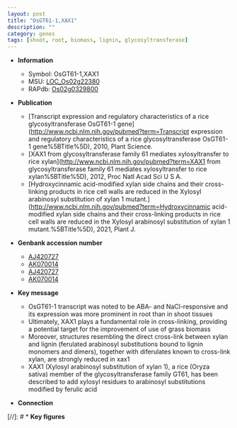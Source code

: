 ```yaml
---
layout: post
title: "OsGT61-1,XAX1"
description: ""
category: genes
tags: [shoot, root, biomass, lignin, glycosyltransferase]
---
```


* **Information**  
    + Symbol: OsGT61-1,XAX1  
    + MSU: [LOC_Os02g22380](http://rice.uga.edu/cgi-bin/ORF_infopage.cgi?orf=LOC_Os02g22380)  
    + RAPdb: [Os02g0329800](http://rapdb.dna.affrc.go.jp/viewer/gbrowse_details/irgsp1?name=Os02g0329800)  

* **Publication**  
    + [Transcript expression and regulatory characteristics of a rice glycosyltransferase OsGT61-1 gene](http://www.ncbi.nlm.nih.gov/pubmed?term=Transcript expression and regulatory characteristics of a rice glycosyltransferase OsGT61-1 gene%5BTitle%5D), 2010, Plant Science.
    + [XAX1 from glycosyltransferase family 61 mediates xylosyltransfer to rice xylan](http://www.ncbi.nlm.nih.gov/pubmed?term=XAX1 from glycosyltransferase family 61 mediates xylosyltransfer to rice xylan%5BTitle%5D), 2012, Proc Natl Acad Sci U S A.
    + [Hydroxycinnamic acid-modified xylan side chains and their cross-linking products in rice cell walls are reduced in the Xylosyl arabinosyl substitution of xylan 1 mutant.](http://www.ncbi.nlm.nih.gov/pubmed?term=Hydroxycinnamic acid-modified xylan side chains and their cross-linking products in rice cell walls are reduced in the Xylosyl arabinosyl substitution of xylan 1 mutant.%5BTitle%5D), 2021, Plant J.

* **Genbank accession number**  
    + [AJ420727](http://www.ncbi.nlm.nih.gov/nuccore/AJ420727)
    + [AK070014](http://www.ncbi.nlm.nih.gov/nuccore/AK070014)
    + [AJ420727](http://www.ncbi.nlm.nih.gov/nuccore/AJ420727)
    + [AK070014](http://www.ncbi.nlm.nih.gov/nuccore/AK070014)

* **Key message**  
    + OsGT61-1 transcript was noted to be ABA- and NaCl-responsive and its expression was more prominent in root than in shoot tissues
    + Ultimately, XAX1 plays a fundamental role in cross-linking, providing a potential target for the improvement of use of grass biomass
    + Moreover, structures resembling the direct cross-link between xylan and lignin (ferulated arabinosyl substitutions bound to lignin monomers and dimers), together with diferulates known to cross-link xylan, are strongly reduced in xax1
    + XAX1 (Xylosyl arabinosyl substitution of xylan 1), a rice (Oryza sativa) member of the glycosyltransferase family GT61, has been described to add xylosyl residues to arabinosyl substitutions modified by ferulic acid

* **Connection**  

[//]: # * **Key figures**  



